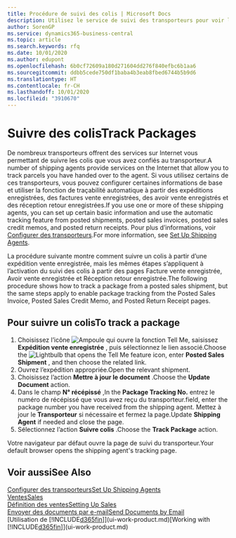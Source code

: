 ```yaml
---
title: Procédure de suivi des colis | Microsoft Docs
description: Utilisez le service de suivi des transporteurs pour voir la progression d’une livraison.
author: SorenGP
ms.service: dynamics365-business-central
ms.topic: article
ms.search.keywords: rfq
ms.date: 10/01/2020
ms.author: edupont
ms.openlocfilehash: 6b0cf72609a180d271604dd276f840efbc6b1aa6
ms.sourcegitcommit: ddbb5cede750df1baba4b3eab8fbed6744b5b9d6
ms.translationtype: HT
ms.contentlocale: fr-CH
ms.lasthandoff: 10/01/2020
ms.locfileid: "3910670"
---
```

# <a name="track-packages"></a><span data-ttu-id="23657-103">Suivre des colis</span><span class="sxs-lookup"><span data-stu-id="23657-103">Track Packages</span></span>

<span data-ttu-id="23657-104">De nombreux transporteurs offrent des services sur Internet vous permettant de suivre les colis que vous avez confiés au transporteur.</span><span class="sxs-lookup"><span data-stu-id="23657-104">A number of shipping agents provide services on the Internet that allow you to track parcels you have handed over to the agent.</span></span> <span data-ttu-id="23657-105">Si vous utilisez certains de ces transporteurs, vous pouvez configurer certaines informations de base et utiliser la fonction de traçabilité automatique à partir des expéditions enregistrées, des factures vente enregistrées, des avoir vente enregistrés et des réception retour enregistrées.</span><span class="sxs-lookup"><span data-stu-id="23657-105">If you use one or more of these shipping agents, you can set up certain basic information and use the automatic tracking feature from posted shipments, posted sales invoices, posted sales credit memos, and posted return receipts.</span></span> <span data-ttu-id="23657-106">Pour plus d’informations, voir [Configurer des transporteurs](sales-how-to-set-up-shipping-agents.md).</span><span class="sxs-lookup"><span data-stu-id="23657-106">For more information, see [Set Up Shipping Agents](sales-how-to-set-up-shipping-agents.md).</span></span>  

<span data-ttu-id="23657-107">La procédure suivante montre comment suivre un colis à partir d’une expédition vente enregistrée, mais les mêmes étapes s’appliquent à l’activation du suivi des colis à partir des pages Facture vente enregistrée, Avoir vente enregistrée et Réception retour enregistrée.</span><span class="sxs-lookup"><span data-stu-id="23657-107">The following procedure shows how to track a package from a posted sales shipment, but the same steps apply to enable package tracking from the Posted Sales Invoice, Posted Sales Credit Memo, and Posted Return Receipt pages.</span></span>  

## <a name="to-track-a-package"></a><span data-ttu-id="23657-108">Pour suivre un colis</span><span class="sxs-lookup"><span data-stu-id="23657-108">To track a package</span></span>

1. <span data-ttu-id="23657-109">Choisissez l’icône ![Ampoule qui ouvre la fonction Tell Me](media/ui-search/search_small.png "Dites-moi ce que vous voulez faire"), saisissez **Expédition vente enregistrée** , puis sélectionnez le lien associé.</span><span class="sxs-lookup"><span data-stu-id="23657-109">Choose the ![Lightbulb that opens the Tell Me feature](media/ui-search/search_small.png "Tell me what you want to do") icon, enter **Posted Sales Shipment** , and then choose the related link.</span></span>
2. <span data-ttu-id="23657-110">Ouvrez l’expédition appropriée.</span><span class="sxs-lookup"><span data-stu-id="23657-110">Open the relevant shipment.</span></span>
3. <span data-ttu-id="23657-111">Choisissez l’action **Mettre à jour le document** .</span><span class="sxs-lookup"><span data-stu-id="23657-111">Choose the **Update Document** action.</span></span>
4. <span data-ttu-id="23657-112">Dans le champ **N° récépissé** ,</span><span class="sxs-lookup"><span data-stu-id="23657-112">In the **Package Tracking No.**</span></span> <span data-ttu-id="23657-113">entrez le numéro de récépissé que vous avez reçu du transporteur.</span><span class="sxs-lookup"><span data-stu-id="23657-113">field, enter the package number you have received from the shipping agent.</span></span> <span data-ttu-id="23657-114">Mettez à jour le **Transporteur** si nécessaire et fermez la page.</span><span class="sxs-lookup"><span data-stu-id="23657-114">Update **Shipping Agent** if needed and close the page.</span></span>
5. <span data-ttu-id="23657-115">Sélectionnez l’action **Suivre colis** .</span><span class="sxs-lookup"><span data-stu-id="23657-115">Choose the **Track Package** action.</span></span>

<span data-ttu-id="23657-116">Votre navigateur par défaut ouvre la page de suivi du transporteur.</span><span class="sxs-lookup"><span data-stu-id="23657-116">Your default browser opens the shipping agent's tracking page.</span></span>

## <a name="see-also"></a><span data-ttu-id="23657-117">Voir aussi</span><span class="sxs-lookup"><span data-stu-id="23657-117">See Also</span></span>

[<span data-ttu-id="23657-118">Configurer des transporteurs</span><span class="sxs-lookup"><span data-stu-id="23657-118">Set Up Shipping Agents</span></span>](sales-how-to-set-up-shipping-agents.md)  
[<span data-ttu-id="23657-119">Ventes</span><span class="sxs-lookup"><span data-stu-id="23657-119">Sales</span></span>](sales-manage-sales.md)  
[<span data-ttu-id="23657-120">Définition des ventes</span><span class="sxs-lookup"><span data-stu-id="23657-120">Setting Up Sales</span></span>](sales-setup-sales.md)  
[<span data-ttu-id="23657-121">Envoyer des documents par e-mail</span><span class="sxs-lookup"><span data-stu-id="23657-121">Send Documents by Email</span></span>](ui-how-send-documents-email.md)  
<span data-ttu-id="23657-122">[Utilisation de [!INCLUDE[d365fin](includes/d365fin_md.md)]](ui-work-product.md)</span><span class="sxs-lookup"><span data-stu-id="23657-122">[Working with [!INCLUDE[d365fin](includes/d365fin_md.md)]](ui-work-product.md)</span></span>
